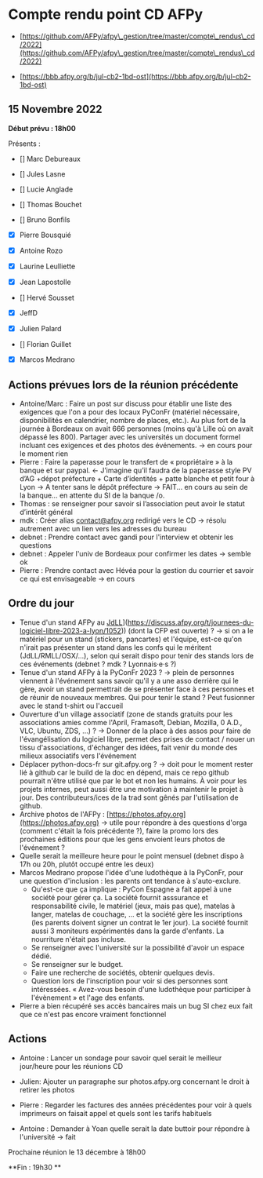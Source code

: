 
# Compte rendu point CD AFPy



- [https://github.com/AFPy/afpy\_gestion/tree/master/compte\_rendus\_cd/2022](https://github.com/AFPy/afpy\_gestion/tree/master/compte\_rendus\_cd/2022)

- [https://bbb.afpy.org/b/jul-cb2-1bd-ost](https://bbb.afpy.org/b/jul-cb2-1bd-ost)



## 15 Novembre 2022



**Début prévu : 18h00**



Présents :

- [] Marc Debureaux

- [] Jules Lasne

- [] Lucie Anglade

- [] Thomas Bouchet

- [] Bruno Bonfils

- [x] Pierre Bousquié

- [x] Antoine Rozo

- [x] Laurine Leulliette

- [x] Jean Lapostolle



- [] Hervé Sousset

- [x] JeffD

- [x] Julien Palard

- [] Florian Guillet

- [x] Marcos Medrano





## Actions prévues lors de la réunion précédente



   * Antoine/Marc : Faire un post sur discuss pour établir une liste des exigences que l'on a pour des locaux PyConFr (matériel nécessaire, disponibilités en calendrier, nombre de places, etc.). Au plus fort de la journée à Bordeaux on avait 666 personnes (moins qu'à Lille où on avait dépassé les 800). Partager avec les universités un document formel incluant ces exigences et des photos des événements. → en cours pour le moment rien
   * Pierre : Faire la paperasse pour le transfert de « propriétaire » à la banque et sur paypal. ← J’imagine qu’il faudra de la paperasse style PV d’AG  +dépot préfecture + Carte d’identités + patte blanche et petit four à Lyon -> A tenter sans le dépôt préfecture  → FAIT... en cours au sein de la banque... en attente du SI de la banque /o\.
   * Thomas : se renseigner pour savoir si l’association peut avoir le statut d’intérêt général
   * mdk : Créer alias contact@afpy.org redirigé vers le CD → résolu autrement avec un lien vers les adresses du bureau
   * debnet : Prendre contact avec gandi pour l'interview et obtenir les questions
   * debnet : Appeler l'univ de Bordeaux pour confirmer les dates → semble ok
   * Pierre : Prendre contact avec Hévéa pour la gestion du courrier et savoir ce qui est envisageable → en cours




## Ordre du jour

   * Tenue d'un stand AFPy au [JdLL]([https://discuss.afpy.org/t/journees-du-logiciel-libre-2023-a-lyon/1052)](https://discuss.afpy.org/t/journees-du-logiciel-libre-2023-a-lyon/1052)) (dont la CFP est ouverte) ? → si on a le matériel pour un stand (stickers, pancartes) et l'équipe, est-ce qu'on n'irait pas présenter un stand dans les confs qui le méritent (JdLL/RMLL/OSX/...), selon qui serait dispo pour tenir des stands lors de ces événements (debnet ? mdk ? Lyonnais·e·s ?)
   * Tenue d'un stand AFPy à la PyConFr 2023 ? → plein de personnes viennent à l'événement sans savoir qu'il y a une asso derrière qui le gère, avoir un stand permettrait de se présenter face à ces personnes et de réunir de nouveaux membres. Qui pour tenir le stand ? Peut fusionner avec le stand t-shirt ou l'accueil
   * Ouverture d'un village associatif (zone de stands gratuits pour les associations amies comme l'April, Framasoft, Debian, Mozilla, 0 A.D., VLC, Ubuntu, ZDS, ...) ? → Donner de la place à des assos pour faire de l'évangélisation du logiciel libre, permet des prises de contact / nouer un tissu d'associations, d'échanger des idées, fait venir du monde des milieux associatifs vers l'événement
   * Déplacer python-docs-fr sur git.afpy.org ? → doit pour le moment rester lié à github car le build de la doc en dépend, mais ce repo github pourrait n'être utilisé que par le bot et non les humains. À voir pour les projets internes, peut aussi être une motivation à maintenir le projet à jour. Des contributeurs/ices de la trad sont gênés par l'utilisation de github.
   * Archive photos de l'AFPy : [https://photos.afpy.org](https://photos.afpy.org) → utile pour répondre à des questions d'orga (comment c'était la fois précédente ?), faire la promo lors des prochaines éditions pour que les gens envoient leurs photos de l'événement ?
   * Quelle serait la meilleure heure pour le point mensuel (debnet dispo à 17h ou 20h, plutôt occupé entre les deux)
   * Marcos Medrano propose l'idée d'une ludothèque à la PyConFr, pour une question d'inclusion : les parents ont tendance à s'auto-exclure.
       * Qu'est-ce que ça implique : PyCon Espagne a fait appel à une société pour gérer ça. La société fournit asssurance et responsabilité civile, le matériel (jeux, mais pas que), matelas à langer, matelas de couchage, ... et la société gère les inscriptions (les parents doivent signer un contrat le 1er jour). La société fournit aussi 3 moniteurs expérimentés dans la garde d'enfants. La nourriture n'était pas incluse.
       * Se renseigner avec l'université sur la possibilité d'avoir un espace dédié.
       * Se renseigner sur le budget.
       * Faire une recherche de sociétés, obtenir quelques devis.
       * Question lors de l'inscription pour voir si des personnes sont intéressées. « Avez-vous besoin d'une ludothèque pour participer à l'évènement » et l'age des enfants.
   * Pierre a bien récupéré ses accès bancaires mais un bug SI chez eux fait que ce n'est pas encore vraiment fonctionnel


## Actions

- Antoine : Lancer un sondage pour savoir quel serait le meilleur jour/heure pour les réunions CD

- Julien: Ajouter un paragraphe sur photos.afpy.org concernant le droit à retirer les photos

- Pierre : Regarder les factures des années précédentes pour voir à quels imprimeurs on faisait appel et quels sont les tarifs habituels

- Antoine : Demander à Yoan quelle serait la date buttoir pour répondre à l'université → fait





Prochaine réunion le 13 décembre à 18h00



**Fin : 19h30 **
